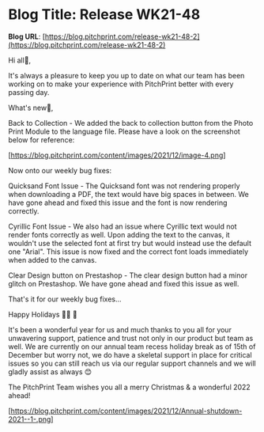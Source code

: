 # **Blog Title**: Release WK21-48

**Blog URL**: [https://blog.pitchprint.com/release-wk21-48-2](https://blog.pitchprint.com/release-wk21-48-2)

Hi all👋,

It's always a pleasure to keep you up to date on what our team has been working on to make your experience with PitchPrint better with every
passing day.

What's new🚀,

Back to Collection - We added the back to collection button from the Photo Print Module to the language file. Please have a look on the
screenshot below for reference:

[https://blog.pitchprint.com/content/images/2021/12/image-4.png]

Now onto our weekly bug fixes:

Quicksand Font Issue - The Quicksand font was not rendering properly when downloading a PDF, the text would have big spaces in between. We
have gone ahead and fixed this issue and the font is now rendering correctly.

Cyrillic Font Issue - We also had an issue where Cyrillic text would not render fonts correctly as well. Upon adding the text to the canvas,
it wouldn't use the selected font at first try but would instead use the default one "Arial". This issue is now fixed and the correct font
loads immediately when added to the canvas.

Clear Design button on Prestashop - The clear design button had a minor glitch on Prestashop. We have gone ahead and fixed this issue as
well.

That's it for our weekly bug fixes...

Happy Holidays 🎄🎅 🎉

It's been a wonderful year for us and much thanks to you all for your unwavering support, patience and trust not only in our product but
team as well. We are currently on our annual team recess holiday break as of 15th of December but worry not, we do have a skeletal support
in place for critical issues so you can still reach us via our regular support channels and we will gladly assist as always 😊

The PitchPrint Team wishes you all a merry Christmas & a wonderful 2022 ahead!

[https://blog.pitchprint.com/content/images/2021/12/Annual-shutdown-2021--1-.png]

